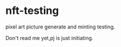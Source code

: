 # nft-testing
pixel art picture generate and minting testing.

Don't read me yet,pj is just initiating.
